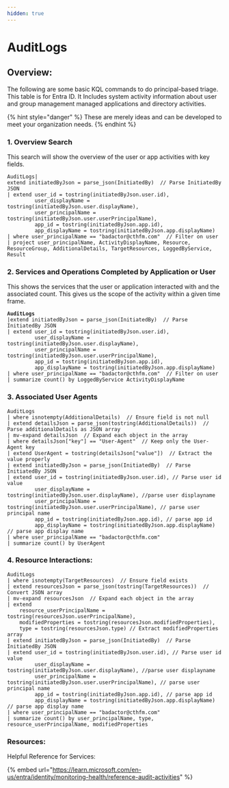 ```yaml
---
hidden: true
---
```


# AuditLogs

## Overview:

The following are some basic KQL commands to do principal-based triage. This table is for Entra ID. It Includes system activity information about user and group management managed applications and directory activities.

{% hint style="danger" %}
These are merely ideas and can be developed to meet your organization needs.
{% endhint %}

### 1. Overview Search

This search will show the overview of the user or app activities with key fields.

```kusto
AuditLogs|
extend initiatedByJson = parse_json(InitiatedBy)  // Parse InitiatedBy JSON
| extend user_id = tostring(initiatedByJson.user.id),
         user_displayName = tostring(initiatedByJson.user.displayName),
         user_principalName = tostring(initiatedByJson.user.userPrincipalName),
         app_id = tostring(initiatedByJson.app.id),
         app_displayName = tostring(initiatedByJson.app.displayName)
| where user_principalName == "badactor@cthfm.com"  // Filter on user
| project user_principalName, ActivityDisplayName, Resource, ResourceGroup, AdditionalDetails, TargetResources, LoggedByService, Result
```

### 2. Services and Operations Completed by Application or User

This shows the services that the user or application interacted with and the associated count. This gives us the scope of the activity within a given time frame.

<pre class="language-kusto"><code class="lang-kusto"><strong>AuditLogs
</strong>|extend initiatedByJson = parse_json(InitiatedBy)  // Parse InitiatedBy JSON
| extend user_id = tostring(initiatedByJson.user.id),
         user_displayName = tostring(initiatedByJson.user.displayName),
         user_principalName = tostring(initiatedByJson.user.userPrincipalName),
         app_id = tostring(initiatedByJson.app.id),
         app_displayName = tostring(initiatedByJson.app.displayName)
| where user_principalName == "badactor@cthfm.com"  // Filter on user
| summarize count() by LoggedByService ActivityDisplayName
</code></pre>

### 3. Associated User Agents

```kusto
AuditLogs
| where isnotempty(AdditionalDetails)  // Ensure field is not null
| extend detailsJson = parse_json(tostring(AdditionalDetails))  // Parse additionalDetails as JSON array
| mv-expand detailsJson  // Expand each object in the array
| where detailsJson["key"] == "User-Agent"  // Keep only the User-Agent key
| extend UserAgent = tostring(detailsJson["value"])  // Extract the value properly
| extend initiatedByJson = parse_json(InitiatedBy)  // Parse InitiatedBy JSON
| extend user_id = tostring(initiatedByJson.user.id), // Parse user id value
         user_displayName = tostring(initiatedByJson.user.displayName), //parse user displayname
         user_principalName = tostring(initiatedByJson.user.userPrincipalName), // parse user principal name
         app_id = tostring(initiatedByJson.app.id), // parse app id
         app_displayName = tostring(initiatedByJson.app.displayName) // parse app display name
| where user_principalName == "badactor@cthfm.com" 
| summarize count() by UserAgent
```

### 4. Resource Interactions:

```kusto
AuditLogs
| where isnotempty(TargetResources)  // Ensure field exists
| extend resourcesJson = parse_json(tostring(TargetResources))  // Convert JSON array
| mv-expand resourcesJson  // Expand each object in the array
| extend 
    resource_userPrincipalName = tostring(resourcesJson.userPrincipalName),
    modifiedProperties = tostring(resourcesJson.modifiedProperties),
    type = tostring(resourcesJson.type) // Extract modifiedProperties array
| extend initiatedByJson = parse_json(InitiatedBy)  // Parse InitiatedBy JSON
| extend user_id = tostring(initiatedByJson.user.id), // Parse user id value
         user_displayName = tostring(initiatedByJson.user.displayName), //parse user displayname
         user_principalName = tostring(initiatedByJson.user.userPrincipalName), // parse user principal name
         app_id = tostring(initiatedByJson.app.id), // parse app id
         app_displayName = tostring(initiatedByJson.app.displayName) // parse app display name
| where user_principalName == "badactor@cthfm.com" 
| summarize count() by user_principalName, type, resource_userPrincipalName, modifiedProperties
```

### Resources:

Helpful Reference for Services:

{% embed url="https://learn.microsoft.com/en-us/entra/identity/monitoring-health/reference-audit-activities" %}
